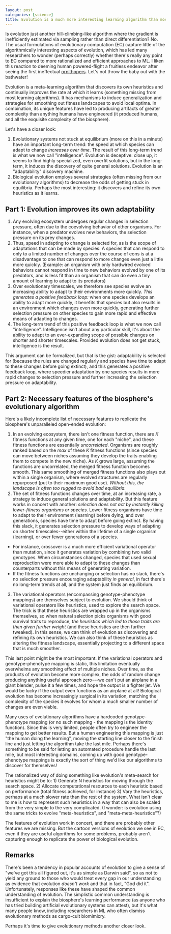 ```yaml
---
layout: post
categories: [science]
title: Evolution is a much more interesting learning algorithm than most people realize
---
```


Is evolution just another hill-climbing-like algorithm where the gradient is inefficiently estimated via sampling rather than direct differentiation? No. The usual formulations of evolutionary computation (EC) capture little of the algorithmically interesting aspects of evolution, which has led many researchers to wonder (perhaps correctly) whether there's really any point to EC compared to more rationalized and efficient approaches to ML. I liken this reaction to deeming human powered-flight a fruitless endeavor after seeing the first ineffectual [ornithopers](https://en.wikipedia.org/wiki/Ornithopter). Let's not throw the baby out with the bathwater!

Evolution is a meta-learning algorithm that discovers its own heuristics and continually improves the rate at which it learns (something missing from most learning algorithms). It has mechanisms to induce generalization and strategies for smoothing out fitness landscapes to avoid local optima. In combination, its unique features have led to producing artifacts of greater complexity than anything humans have engineered (it produced humans, and all the exquisite complexity of the biosphere).

Let's have a closer look:

1. Evolutionary systems not stuck at equilibrium (more on this in a minute) have an important long-term trend: the speed at which species can adapt to change _increases over time_. The result of this long-term trend is what we now call "intelligence". Evolution is deceptive: close up, it seems to find highly specialized, even overfit solutions, but in the long-term, it induces the discovery of quite general solutions. Evolution is an "adaptability" discovery machine.
2. Biological evolution employs several strategies (often missing from our evolutionary algorithms) to decrease the odds of getting stuck in equilibria. Perhaps the most interesting: it discovers and refine its own heuristics as it learns.

## Part 1: Evolution improves its own adaptability

1. Any evolving ecosystem undergoes regular changes in selection pressure, often due to the coevolving behavior of other organisms. For instance, when a predator evolves new behaviors, the selection pressure on its prey changes.
2. Thus, speed in adapting to change is selected for, as is the scope of adaptations that can be made by species. A species that can respond to only to a limited number of changes over the course of eons is at a disadvantage to one that can respond to more changes even just a little more quickly. (Example: an organism with only hardwired evolved behaviors cannot respond in time to new behaviors evolved by one of its predators, and is less fit than an organism that can do even a tiny amount of learning to adapt to its predators)
3. Over evolutionary timescales, we therefore see species evolve an increasing ability to adapt to their environments more quickly. _This generates a positive feedback loop:_ when one species develops an ability to adapt more quickly, it benefits that species but also results in an environment which changes even more quickly, generating further selection pressure on other species to gain more rapid and effective means of adapting to changes.
4. The long-term trend of this positive feedback loop is what we now call "intelligence". Intelligence isn’t about any particular skill, it's about the ability to adapt to an ever-expanding scope of possible changes on shorter and shorter timescales. Provided evolution does not get stuck, intelligence is the result.

This argument can be formalized, but that is the gist: adaptability is selected for (because the rules are changed regularly and species have time to adapt to these changes before going extinct), and this generates a positive feedback loop, where speedier adaptation by one species results in more rapid changes to selection pressure and further increasing the selection pressure on adaptability.

## Part 2: Necessary features of the biosphere's evolutionary algorithm

Here's a likely incomplete list of necessary features to replicate the biosphere's unparalleled open-ended evolution:

1. In an evolving ecosystem, there isn't one fitness function, there are _K_ fitness functions at any given time, one for each "niche", and these fitness functions are essentially _uncorrelated_. Organisms are roughly ranked based on the _max_ of these _K_ fitness functions (since species can move between niches assuming they develop the traits enabling them to compete in the new niche). As _K_ grows large, assuming the functions are uncorrelated, the merged fitness function becomes smooth. This same smoothing of merged fitness functions also plays out within a single organism, where evolved structures are regularly repurposed (put to their maximum good use). _Without this, the landscape is often too rugged to avoid bad equilibria._
2. The set of fitness functions changes over time, at an increasing rate, a strategy to induce general solutions and adaptability. But this feature works in concert with another: _selection does not act by instantly killing lower-fitness organisms or species._ Lower fitness organisms have time to adapt to their environment (learning) before dying, and over generations, species have time to adapt before going extinct. By having this slack, it generates selection pressure to develop ways of adapting on shorter timescales--either within the lifetime of a single organism (learning), or over fewer generations of a species.
  * For instance, crossover is a much more efficient variational operator than mutation, since it generates variation by combining two valid genotypes. When circumstances changed, species that used sexual reproduction were more able to adapt to these changes than counterparts without this means of generating variation.
  * If the fitness functions are unchanging or selection has no slack, there's no selection pressure encouraging adaptability _in general_, in fact there's no long-term trends at all, and the system just finds an equilibrium.
3. The variational operators (encompassing genotype-phenotype mappings) are themselves subject to evolution. We should think of variational operators like heuristics, used to explore the search space. The trick is that these heuristics are wrapped up in the organisms themselves, so when natural selection picks organisms with good survival traits to reproduce, _the heuristics which led to those traits are then given further weight_ (and these heuristics are then further tweaked). In this sense, we can think of evolution as discovering and refining its own heuristics. We can also think of these heuristics as altering the fitness landscape, essentially projecting to a different space that is much smoother.

This last point might be the most important. If the variational operators and genotype-phenotype mapping is static, this limitation eventually overwhelms any smoothing effect of multiple niches. Over time, as the products of evolution become more complex, the odds of random change producing anything useful approach zero---we can't put an airplane in a giant blender, pulse it a few times, and hope the output is a fighter jet. We would be lucky if the output even functions as an airplane at all! Biological evolution has become increasingly surgical in its variation, matching the complexity of the species it evolves for whom a much smaller number of changes are even viable.

Many uses of evolutionary algorithms have a hardcoded genotype-phenotype mapping (or no such mapping - the mapping is the identity function). Since this is very limited, people often try to engineer the mapping to get better results. But a human engineering this mapping is just "the human doing the learning", moving the starting line closer to the finish line and just letting the algorithm take the last mile. Perhaps there's something to be said for letting an automated procedure handle the last mile, but most interesting domains, coming up with good genotype-phenotype mappings is exactly the sort of thing we'd like our algorithms to discover for themselves!

The rationalized way of doing something like evolution's meta-search for heuristics might be to: 1) Generate N heuristics for moving through the search space. 2) Allocate computational resources to each heuristic based on performance (total fitness achieved, for instance) 3) Vary the heuristics, perhaps at a much slower rate than the rest of the system. What isn't clear to me is how to represent such heuristics in a way that can also be scaled from the very simple to the very complicated. (I wonder: is evolution using the same tricks to evolve "meta-heuristics", and "meta-meta-heuristics"?)

The features of evolution work in concert, and there are probably other features we are missing. But the cartoon versions of evolution we see in EC, even if they are useful algorithms for some problems, probably aren't capturing enough to replicate the power of biological evolution.

## Remarks

There's been a tendency in popular accounts of evolution to give a sense of "we've got this all figured out, it's as simple as Darwin said", so as not to yield any ground to those who would treat every gap in our understanding as evidence that evolution _doesn't work_ and that in fact, "God did it". Unfortunately, responses like these have shaped the common understanding of evolution. The simplistic common understanding is insufficient to explain the biosphere's learning performance (as anyone who has tried building artificial evolutionary systems can attest), but it's what many people know, including researchers in ML who often dismiss evolutionary methods as cargo-cult biomimicry.

Perhaps it's time to give evolutionary methods another closer look.
